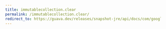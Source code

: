 ```yaml
---
title: immutablecollection.clear
permalink: /immutablecollection.clear/
redirect_to: https://guava.dev/releases/snapshot-jre/api/docs/com/google/common/collect/ImmutableCollection.html#clear--
---
```

